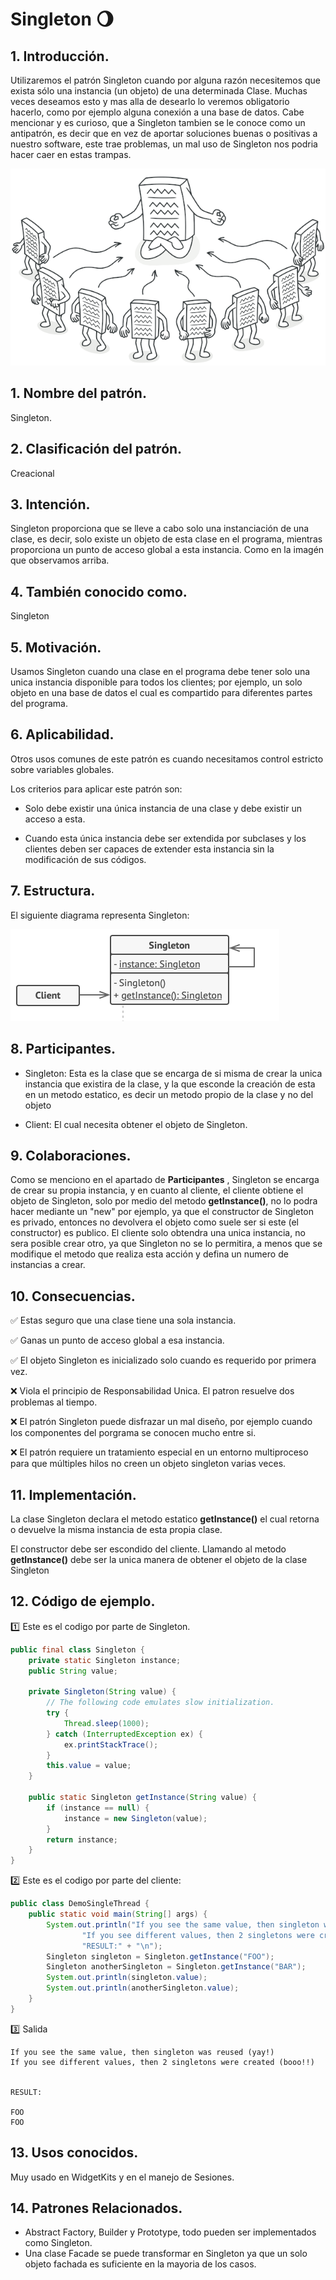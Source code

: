 # Singleton :waning_gibbous_moon:

## 1. Introducción.

Utilizaremos el patrón Singleton cuando por alguna razón necesitemos que exista sólo una instancia (un objeto) de una determinada Clase. Muchas veces deseamos esto y mas alla de desearlo lo veremos obligatorio hacerlo, como por ejemplo alguna conexión a una base de datos. Cabe mencionar y es curioso, que a Singleton tambien se le conoce como un antipatrón, es decir que en vez de aportar soluciones buenas o positivas a nuestro software, este trae problemas, un mal uso de Singleton nos podria hacer caer en estas trampas.

![intIMg](img/singleton.png)

## 1. Nombre del patrón.

Singleton.

## 2. Clasificación del patrón.

Creacional

## 3. Intención.

Singleton proporciona que se lleve a cabo solo una instanciación de una clase, es decir, solo existe un objeto de esta clase en el programa, 
mientras proporciona un punto de acceso global a esta instancia. Como en la imagén que observamos arriba.

## 4. También conocido como.

Singleton

## 5. Motivación.
Usamos Singleton cuando una clase en el programa debe tener solo una unica instancia disponible para todos los clientes; por ejemplo, un solo objeto en una base de datos el cual es compartido para diferentes partes del programa.

## 6. Aplicabilidad.

Otros usos comunes de este patrón es cuando necesitamos control estricto sobre variables globales.

Los criterios para aplicar este patrón son:

- Solo debe existir una única instancia de una clase y debe existir un acceso a esta.

- Cuando esta única instancia debe ser extendida por subclases y los clientes deben ser capaces de extender esta instancia sin la modificación de sus códigos.

## 7. Estructura.
El siguiente diagrama representa Singleton:

![umlSingleton](img/uml.png)

## 8. Participantes.

- Singleton: Esta es la clase que se encarga de si misma de crear la unica instancia que existira de la clase, y la que esconde la creación de esta en un metodo estatico, es decir un metodo propio de la clase y no del objeto

- Client: El cual necesita obtener el objeto de Singleton.


## 9. Colaboraciones.

Como se menciono en el apartado de **Participantes** , Singleton se encarga de crear su propia instancia, y en cuanto al cliente, el cliente obtiene el objeto de Singleton, solo por medio del metodo **getInstance()**, no lo podra hacer mediante un "new" por ejemplo, ya que el constructor de Singleton es privado, entonces no devolvera el objeto como suele ser si este (el constructor) es publico. El cliente solo obtendra una unica instancia, no sera posible crear otro, ya que Singleton no se lo permitira, a menos que se modifique el metodo que realiza esta acción y defina un numero de instancias a crear.

## 10. Consecuencias.


:white_check_mark: Estas seguro que una clase tiene una sola instancia.

:white_check_mark: Ganas un punto de acceso global a esa instancia.

:white_check_mark: El objeto Singleton es inicializado solo cuando es requerido por primera vez. 



:x: Viola el principio de Responsabilidad Unica. El patron resuelve dos problemas al tiempo.
 
:x: El patrón Singleton puede disfrazar un mal diseño, por ejemplo cuando los componentes del porgrama se conocen mucho entre si.

:x: El patrón requiere un tratamiento especial en un entorno multiproceso para que múltiples hilos no creen un objeto singleton varias veces.


## 11. Implementación.

La clase Singleton declara el metodo estatico **getInstance()** el cual retorna o devuelve la misma instancia de esta propia clase.
    
El constructor debe ser escondido del cliente. Llamando al metodo **getInstance()** debe ser la unica manera de obtener el objeto de la clase Singleton 

## 12. Código de ejemplo.
:one: Este es el codigo por parte de Singleton.
``` java
public final class Singleton {
    private static Singleton instance;
    public String value;

    private Singleton(String value) {
        // The following code emulates slow initialization.
        try {
            Thread.sleep(1000);
        } catch (InterruptedException ex) {
            ex.printStackTrace();
        }
        this.value = value;
    }

    public static Singleton getInstance(String value) {
        if (instance == null) {
            instance = new Singleton(value);
        }
        return instance;
    }
}
```
:two: Este es el codigo por parte del cliente:

``` java
public class DemoSingleThread {
    public static void main(String[] args) {
        System.out.println("If you see the same value, then singleton was reused (yay!)" + "\n" +
                "If you see different values, then 2 singletons were created (booo!!)" + "\n\n" +
                "RESULT:" + "\n");
        Singleton singleton = Singleton.getInstance("FOO");
        Singleton anotherSingleton = Singleton.getInstance("BAR");
        System.out.println(singleton.value);
        System.out.println(anotherSingleton.value);
    }
}
```
:three: Salida
```
If you see the same value, then singleton was reused (yay!)
If you see different values, then 2 singletons were created (booo!!)


RESULT:

FOO
FOO
```
## 13. Usos conocidos.

Muy usado en WidgetKits y en el manejo de Sesiones.

## 14. Patrones Relacionados.

- Abstract Factory, Builder y Prototype, todo pueden ser implementados como Singleton. 
- Una clase Facade se puede transformar en Singleton ya que un solo objeto fachada es suficiente en la mayoria de los casos.
